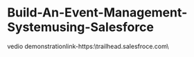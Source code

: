 # Build-An-Event-Management-Systemusing-Salesforce

vedio demonstrationlink-https:\\trailhead.salesfroce.com\
